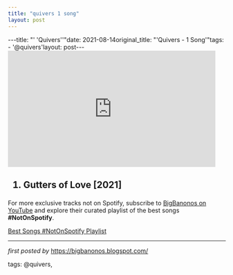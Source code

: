 ```yaml
---
title: "quivers 1 song"
layout: post
---
```

---title: "' 'Quivers''"date: 2021-08-14original_title: "'Quivers - 1 Song'"tags:  - '@quivers'layout: post---<iframe frameborder="0" height="270" src="https://youtube.com/embed/qYgyixBuQ4E" width="480"></iframe><div><h2><ol><li>Gutters of Love [2021]</li></ol></h2></div><!--Subscribe and Playlist Links--><div>    <p>For more exclusive tracks not on Spotify, subscribe to <a href="https://www.youtube.com/@BigBanonos" target="_blank">BigBanonos on YouTube</a> and explore their curated playlist of the best songs <strong>#NotOnSpotify</strong>.</p>    <p><a href="https://www.youtube.com/playlist?list=PLtuNtuTatqI0kFahUCbtbfenC_ET5O_tr" target="_blank">Best Songs #NotOnSpotify Playlist<br /></a></p></div><hr /><p><em>first posted by</em> <a href="https://bigbanonos.blogspot.com/" rel="noopener" target="_new">https://bigbanonos.blogspot.com/</a></p><p>tags: @quivers,</p>